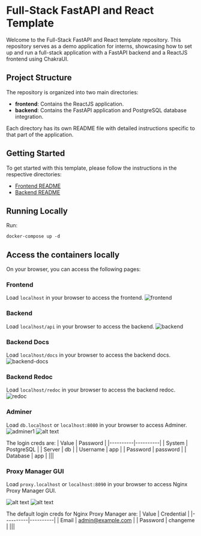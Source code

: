 # Full-Stack FastAPI and React Template

Welcome to the Full-Stack FastAPI and React template repository. This repository serves as a demo application for interns, showcasing how to set up and run a full-stack application with a FastAPI backend and a ReactJS frontend using ChakraUI.

## Project Structure

The repository is organized into two main directories:

- **frontend**: Contains the ReactJS application.
- **backend**: Contains the FastAPI application and PostgreSQL database integration.

Each directory has its own README file with detailed instructions specific to that part of the application.

## Getting Started

To get started with this template, please follow the instructions in the respective directories:

- [Frontend README](./frontend/README.md)
- [Backend README](./backend/README.md)

## Running Locally

Run:
```
docker-compose up -d
```

## Access the containers locally
On your browser, you can access the following pages:

### Frontend
Load `localhost` in your browser to access the frontend.
![frontend](<Screenshot 2024-07-08 at 20.04.52.png>)

### Backend
Load `localhost/api` in your browser to access the backend.
![backend](<Screenshot 2024-07-08 at 20.14.57.png>)

### Backend Docs
Load `localhost/docs` in your browser to access the backend docs.
![backend-docs](<Screenshot 2024-07-08 at 20.04.30.png>)

### Backend Redoc
Load `localhost/redoc` in your browser to access the backend redoc.
![redoc](<Screenshot 2024-07-08 at 20.04.37.png>)

### Adminer
Load `db.localhost` or `localhost:8080` in your browser to access Adminer.
![adminer1](<Screenshot 2024-07-08 at 19.59.52.png>)
![alt text](<Screenshot 2024-07-08 at 20.18.29.png>)

The login creds are:
| Value | Password |
|----------|----------|
| System | PostgreSQL |
| Server | db   |
| Username | app   |
| Password | password   |
| Database | app   |
|||

### Proxy Manager GUI

Load `proxy.localhost` or `localhost:8090` in your browser to access Nginx Proxy Manager GUI.

![alt text](<Screenshot 2024-07-08 at 20.04.04.png>)
![alt text](<Screenshot 2024-07-08 at 20.03.51.png>)

The default login creds for Nginx Proxy Manager are:
| Value | Credential |
|----------|----------|
| Email | admin@example.com |
| Password | changeme |
|||